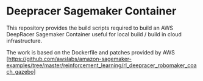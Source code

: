 # Deepracer Sagemaker Container

This repository provides the build scripts required to build an AWS DeepRacer Sagemaker Container useful for local build / build in cloud infrastructure.

The work is based on the Dockerfile and patches provided by AWS [https://github.com/awslabs/amazon-sagemaker-examples/tree/master/reinforcement_learning/rl_deepracer_robomaker_coach_gazebo] 